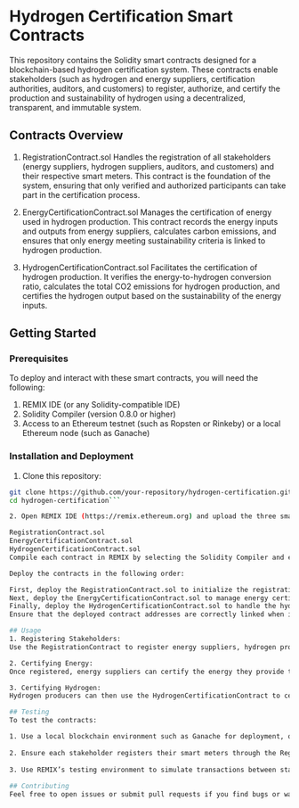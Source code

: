 # Hydrogen Certification Smart Contracts

This repository contains the Solidity smart contracts designed for a blockchain-based hydrogen certification system. These contracts enable stakeholders (such as hydrogen and energy suppliers, certification authorities, auditors, and customers) to register, authorize, and certify the production and sustainability of hydrogen using a decentralized, transparent, and immutable system.

## Contracts Overview

1. RegistrationContract.sol
Handles the registration of all stakeholders (energy suppliers, hydrogen suppliers, auditors, and customers) and their respective smart meters. This contract is the foundation of the system, ensuring that only verified and authorized participants can take part in the certification process.

2. EnergyCertificationContract.sol
Manages the certification of energy used in hydrogen production. This contract records the energy inputs and outputs from energy suppliers, calculates carbon emissions, and ensures that only energy meeting sustainability criteria is linked to hydrogen production.

3. HydrogenCertificationContract.sol
Facilitates the certification of hydrogen production. It verifies the energy-to-hydrogen conversion ratio, calculates the total CO2 emissions for hydrogen production, and certifies the hydrogen output based on the sustainability of the energy inputs.

## Getting Started
### Prerequisites
To deploy and interact with these smart contracts, you will need the following:

1. REMIX IDE (or any Solidity-compatible IDE)
2. Solidity Compiler (version 0.8.0 or higher)
3. Access to an Ethereum testnet (such as Ropsten or Rinkeby) or a local Ethereum node (such as Ganache)

### Installation and Deployment
1. Clone this repository:

```bash
git clone https://github.com/your-repository/hydrogen-certification.git
cd hydrogen-certification```

2. Open REMIX IDE (https://remix.ethereum.org) and upload the three smart contracts from this repository:

RegistrationContract.sol
EnergyCertificationContract.sol
HydrogenCertificationContract.sol
Compile each contract in REMIX by selecting the Solidity Compiler and ensuring the correct version (0.8.0 or higher).

Deploy the contracts in the following order:

First, deploy the RegistrationContract.sol to initialize the registration of stakeholders and smart meters.
Next, deploy the EnergyCertificationContract.sol to manage energy certification.
Finally, deploy the HydrogenCertificationContract.sol to handle the hydrogen certification process.
Ensure that the deployed contract addresses are correctly linked when interacting with the respective contracts.

## Usage
1. Registering Stakeholders:
Use the RegistrationContract to register energy suppliers, hydrogen producers, auditors, and customers. Only certification authorities are permitted to register new participants. Each participant must have their smart meter calibrated and registered through this contract.

2. Certifying Energy:
Once registered, energy suppliers can certify the energy they provide to hydrogen producers using the EnergyCertificationContract. The contract records the energy amounts, calculates associated carbon emissions, and generates energy certificates.

3. Certifying Hydrogen:
Hydrogen producers can then use the HydrogenCertificationContract to certify their hydrogen production. This contract verifies the energy-to-hydrogen conversion ratio and certifies hydrogen outputs based on the sustainability of the energy inputs.

## Testing
To test the contracts:

1. Use a local blockchain environment such as Ganache for deployment, or deploy to a testnet (e.g., Ropsten).
   
2. Ensure each stakeholder registers their smart meters through the RegistrationContract before proceeding with certification.
   
3. Use REMIX’s testing environment to simulate transactions between stakeholders.
   
## Contributing
Feel free to open issues or submit pull requests if you find bugs or want to add new features.
